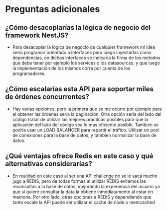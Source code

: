  # Preguntas adicionales

## ¿Cómo desacoplarías la lógica de negocio del framework NestJS?
- Para desacoplar la lógica de negocio de cualquier framework mi idea sería programar orientado a interfaces para luego inyectarlas como dependencias, en dichas interfaces se indicaria la firma de los metodos que debe tener por ejemplo los services o los datasources, y que luego la implementación de los mismos corra por cuenta de los programadores. 

## ¿Cómo escalarías esta API para soportar miles de órdenes concurrentes?
- Hay varias opciones, pero la primera que se me ocurre por ejemplo para el obtener las órdenes sería la paginación. Otra opción sería del lado del código tratar de utilizar las mejores prácticas posibles para que la aplicación del lado del código sea lo mas eficiente posible. También se podria usar un LOAD BALANCER para repartir el tráfico. Utilizar un pool de conexiones para la base de datos, y tambien normalizar la base de datos.

## ¿Qué ventajas ofrece Redis en este caso y qué alternativas considerarías?
- En realidad en este caso al ser una API challenge no se le saca mucho jugo a REDIS, pero de todas formas al utilizar REDIS evitamos las reconsultas a la base de datos, mejorando la experiencia del usuario ya que si quiere consultar la data la obtiene inmediatamente al estar en memoria. 
Por otro lado, otras opciones a REDIS y dependiendo que tanto escale la API puede ser utilizar el cache de node o memcached